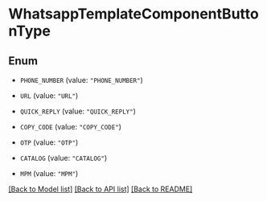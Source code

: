 # WhatsappTemplateComponentButtonType

## Enum


* `PHONE_NUMBER` (value: `"PHONE_NUMBER"`)

* `URL` (value: `"URL"`)

* `QUICK_REPLY` (value: `"QUICK_REPLY"`)

* `COPY_CODE` (value: `"COPY_CODE"`)

* `OTP` (value: `"OTP"`)

* `CATALOG` (value: `"CATALOG"`)

* `MPM` (value: `"MPM"`)


[[Back to Model list]](../README.md#documentation-for-models) [[Back to API list]](../README.md#documentation-for-api-endpoints) [[Back to README]](../README.md)
